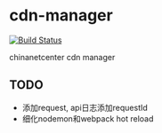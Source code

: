 # cdn-manager

[![Build Status][travis-image]][travis-url]

chinanetcenter cdn manager

## TODO

- 添加request, api日志添加requestId
- 细化nodemon和webpack hot reload

[travis-image]: https://img.shields.io/travis/keenwon/cdn-manager.svg?style=flat-square
[travis-url]: https://travis-ci.org/keenwon/cdn-manager